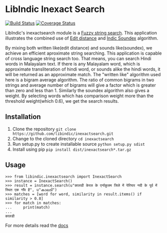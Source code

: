 # LibIndic Inexact Search


[![Build Status](https://travis-ci.org/libindic/inexactsearch.svg?branch=master)](https://travis-ci.org/libindic/indicinexactsearch)
[![Coverage Status](https://coveralls.io/repos/github/libindic/inexactsearch/badge.svg?branch=master)](https://coveralls.io/github/libindic/indicinexactsearch?branch=master)


LibIndic's inexactsearch module is a [Fuzzy string search](http://en.wikipedia.org/wiki/Fuzzy_string_searching). This application illustrates the combined use of [Edit distance](http://en.wikipedia.org/wiki/Levenshtein_distance) and [Indic Soundex](http://silpa.org.in/Soundex) algorithm.

By mixing both written like(edit distance) and sounds like(soundex), we achieve an efficient aproximate string searching. This application is capable of cross language string search too. That means, you can search Hindi words in Malayalam text. If there is any Malayalam word, which is approximate transliteration of hindi word, or sounds alike the hindi words, it will be returned as an approximate match. The "written like" algorithm used here is a bigram average algorithm.  The ratio of common bigrams in two strings and average number of bigrams will give a factor which is greater than zero and less than 1. Similarly the soundex algorithm also gives a weight. By selecting words which has comparison weight more than the threshold weight(which 0.6), we get the search results.

## Installation
1. Clone the repository `git clone https://github.com/libindic/inexactsearch.git`
2. Change to the cloned directory `cd inexactsearch`
3. Run setup.py to create installable source `python setup.py sdist`
3. Install using pip `pip install dist/inexactsearch*.tar.gz`

## Usage
```
>>> from libindic.inexactsearch import InexactSearch
>>> instance = InexactSearch()
>>> result = instance.search(u"कालडी केरल के एर्नाकुलम जिले में पेरियार नदी के पूर्व में स्थित एक गाँव है", u"കാലടി")
>>> matches = [word for word, similarity in result.items() if similarity > 0.8]
>>> for match in matches:
...     print(match)
...
कालडी
```

For more details read the [docs](http://inexactsearch.rtfd.org/)
